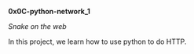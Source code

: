 **0x0C-python-network_1**

*Snake on the web*

In this project, we learn how to use python to do HTTP.
